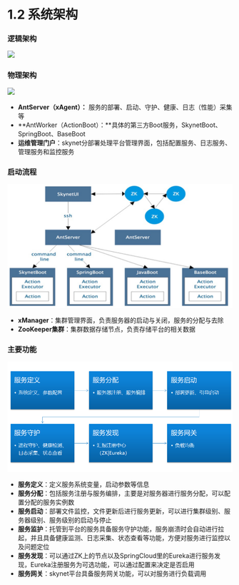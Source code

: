 # 1.2 系统架构

### 逻辑架构

![](../.gitbook/assets/001.png)



### 物理架构

![](../.gitbook/assets/002.png)

* **AntServer（xAgent）：** 服务的部署、启动、守护、健康、日志（性能）采集等
* **AntWorker（ActionBoot）：**具体的第三方Boot服务，SkynetBoot、SpringBoot、BaseBoot
* **运维管理门户**：skynet分部署处理平台管理界面，包括配置服务、日志服务、管理服务和监控服务

### 启动流程

![](../.gitbook/assets/xi-tong-qi-dong-liu-cheng.png)

* **xManager**：集群管理界面，负责服务器的启动与关闭，服务的分配与去除
* **ZooKeeper集群**：集群数据存储节点，负责存储平台的相关数据

### 主要功能

![](../.gitbook/assets/image%20%2887%29.png)

* **服务定义**：定义服务系统变量，启动参数等信息
* **服务分配**：包括服务注册与服务编排，主要是对服务器进行服务分配，可以配置分配的服务实例数
* **服务启动**：部署文件监控，文件更新后进行服务更新，可以进行集群级别、服务器级别、服务级别的启动与停止
* **服务监护**：托管到平台的服务具备服务守护功能，服务崩溃时会自动进行拉起，并且具备健康监测、日志采集、状态查看等功能，方便对服务进行监控以及问题定位
* **服务发现**：可以通过ZK上的节点以及SpringCloud里的Eureka进行服务发现，Eureka注册服务为可选功能，可以通过配置来决定是否启用
* **服务网关**：skynet平台具备服务网关功能，可以对服务进行负载调用




